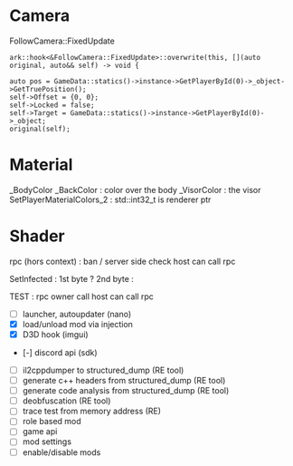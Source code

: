 # Camera
FollowCamera::FixedUpdate
```
ark::hook<&FollowCamera::FixedUpdate>::overwrite(this, [](auto original, auto&& self) -> void {

auto pos = GameData::statics()->instance->GetPlayerById(0)->_object->GetTruePosition();
self->Offset = {0, 0};
self->Locked = false;
self->Target = GameData::statics()->instance->GetPlayerById(0)->_object;
original(self);
```

# Material
_BodyColor
_BackColor : color over the body
_VisorColor : the visor
SetPlayerMaterialColors_2 : std::int32_t is renderer ptr

# Shader






rpc (hors context) : ban / server side check
host can call rpc

SetInfected : 1st byte ? 2nd byte :




TEST :
rpc owner call
host can call rpc

- [ ] launcher, autoupdater (nano)
- [x] load/unload mod via injection
- [x] D3D hook (imgui)
- [-] discord api (sdk)
- [ ] il2cppdumper to structured_dump (RE tool)
- [ ] generate c++ headers from structured_dump (RE tool)
- [ ] generate code analysis from structured_dump (RE tool)
- [ ] deobfuscation (RE tool)
- [ ] trace test from memory address (RE)
- [ ] role based mod
- [ ] game api
- [ ] mod settings
- [ ] enable/disable mods